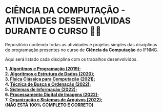 # CIÊNCIA DA COMPUTAÇÃO - ATIVIDADES DESENVOLVIDAS DURANTE O CURSO 👨‍💻

Repositório contendo todas as atividades e projetos simples das disciplinas de programação presentes no curso de **Ciência da Computação** do IFNMG.

Aqui será listado cada disciplina com os trabalhos desenvolvidos.

**1. <a href="https://github.com/PatrickDP/REP-CC/tree/main/ALGORITMOS%20E%20PROGRAMA%C3%87%C3%83O">Algoritmos e Programação (2019); </a><br>
2. <a href="https://github.com/PatrickDP/REP-CC/tree/main/ALGORITMOS%20E%20ESTRUTURA%20DE%20DADOS"> Algoritmos e Estrutura de Dados (2020); </a><br>
3. <a href="https://github.com/PatrickDP/REP-CC/tree/main/F%C3%8DSICA%20CL%C3%81SSICA"> Física Clássica para Computação (2021); </a><br>
4. <a href="https://github.com/PatrickDP/REP-CC/tree/main/BUSCA%20E%20ORDENA%C3%87%C3%83O"> Técnica de Busca e Ordenação (2022); </a><br>
5. <a href="https://github.com/PatrickDP/REP-CC/tree/main/SISTEMA%20DE%20INFORMA%C3%87%C3%83O"> Sistemas de Informação (2022); </a><br>
6. <a href="https://github.com/PatrickDP/REP-CC/tree/main/PROCESSAMENTO%20DIGITAL%20DE%20IMAGENS"> Processamento Digital de Imagens (2022); </a><br>
7. <a href="https://github.com/PatrickDP/REP-CC/tree/main/ORGANIZA%C3%87%C3%83O%20E%20SISTEMAS%20DE%20ARQUIVOS"> Organização e Sistemas de Arquivos (2022); </a><br> (NÃO ESTÁ 100% COMPLETO E CORRETO)**


